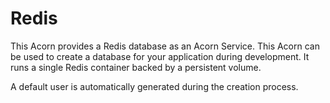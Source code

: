 # Redis

This Acorn provides a Redis database as an Acorn Service. This Acorn can be used to create a database for your application during development. It runs a single Redis container backed by a persistent volume.

A default user is automatically generated during the creation process.
